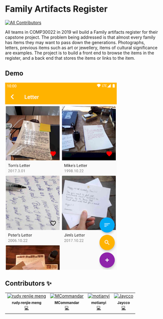 # Family Artifacts Register 
[![All Contributors](https://img.shields.io/badge/all_contributors-4-orange.svg?style=flat-square)](#contributors)

All teams in COMP30022 in 2019 wil build a Family artifacts register for their capstone project. The problem being addressed is that almost every family has items they may want to pass down the generations. Photographs, letters, previous items such as art or jewellery, items of cultural significance are examples. The project is to build a front end to browse the items in the register, and a back end that stores the items or links to the item.

## Demo
![](demo/itemlist.png)

## Contributors ✨

<!-- ALL-CONTRIBUTORS-LIST:START - Do not remove or modify this section -->
<!-- prettier-ignore -->
<table>
  <tr>
    <td align="center"><a href="http://mrj9990123@gmail.com"><img src="https://avatars2.githubusercontent.com/u/36201915?v=4" width="100px;" alt="rudy renjie meng"/><br /><sub><b>rudy renjie meng</b></sub></a><br /><a href="https://github.com/BeginnerRudy/BeginnerRudy-COMP30022-IT-Project/commits?author=BeginnerRudy" title="Code">💻</a></td>
    <td align="center"><a href="https://github.com/MCommandar"><img src="https://avatars1.githubusercontent.com/u/43230612?v=4" width="100px;" alt="MCommandar"/><br /><sub><b>MCommandar</b></sub></a><br /><a href="https://github.com/BeginnerRudy/BeginnerRudy-COMP30022-IT-Project/commits?author=MCommandar" title="Code">💻</a></td>
    <td align="center"><a href="https://github.com/motianyi"><img src="https://avatars3.githubusercontent.com/u/37366982?v=4" width="100px;" alt="motianyi"/><br /><sub><b>motianyi</b></sub></a><br /><a href="https://github.com/BeginnerRudy/BeginnerRudy-COMP30022-IT-Project/commits?author=motianyi" title="Code">💻</a></td>
    <td align="center"><a href="https://github.com/Jaycco"><img src="https://avatars1.githubusercontent.com/u/48306494?v=4" width="100px;" alt="Jaycco"/><br /><sub><b>Jaycco</b></sub></a><br /><a href="https://github.com/BeginnerRudy/BeginnerRudy-COMP30022-IT-Project/commits?author=Jaycco" title="Code">💻</a></td>
  </tr>
</table>

<!-- ALL-CONTRIBUTORS-LIST:END -->
